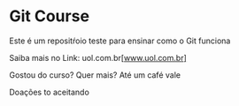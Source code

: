 # Git Course

Este é um repositŕoio teste para ensinar como o Git funciona

Saiba mais no Link: uol.com.br[www.uol.com.br]

Gostou do curso? Quer mais? Até um café vale

Doações to aceitando
